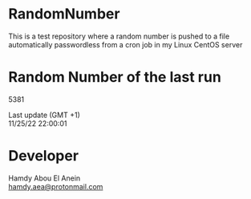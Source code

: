 # RandomNumber    
This is a test repository where a random number is pushed to a file automatically passwordless from a cron job in my Linux CentOS server    
# Random Number of the last run   
5381
      
Last update (GMT +1)    
11/25/22 22:00:01
# Developer    
Hamdy Abou El Anein   
hamdy.aea@protonmail.com
